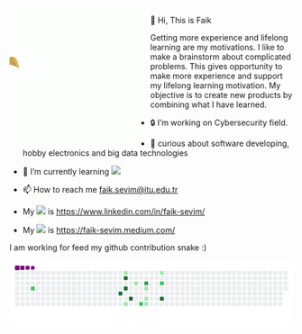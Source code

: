    <img align="left" src="https://github.com/abrekcoin/Actions/blob/main/slangt.gif" alt="My Image">                                              

👋 Hi,  This is Faik 



Getting more experience and lifelong learning are my motivations. I like to make a brainstorm about complicated problems. This gives opportunity to make more experience and support my lifelong learning motivation. My objective is to create new products by combining what I have learned.

- 🔒 I’m working on Cybersecurity field.

-  👀 curious about software developing, hobby electronics and big data technologies

- 🌱 I’m currently learning <img src="https://img.shields.io/badge/Go-00ADD8?style=for-the-badge&logo=go&logoColor=white" />

- 📫 How to reach me faik.sevim@itu.edu.tr

- My <img src="https://img.shields.io/badge/LinkedIn-0077B5?style=for-the-badge&logo=linkedin&logoColor=white" /> is https://www.linkedin.com/in/faik-sevim/

- My <img src="https://img.shields.io/badge/Medium-12100E?style=for-the-badge&logo=medium&logoColor=white" /> is https://faik-sevim.medium.com/

I am working for feed my github contribution snake :)

![snake gif](https://github.com/abrekcoin/Actions/blob/output/github-contribution-grid-snake.gif?raw=true)

